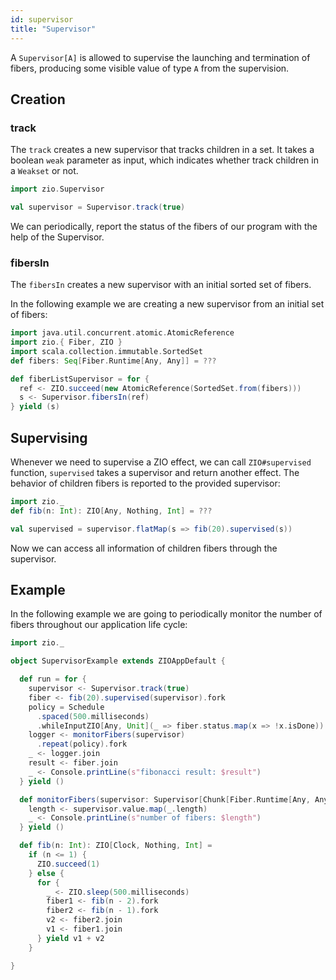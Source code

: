 ```yaml
---
id: supervisor
title: "Supervisor"
---
```


A `Supervisor[A]` is allowed to supervise the launching and termination of fibers, producing some visible value of type `A` from the supervision.

## Creation

### track
The `track` creates a new supervisor that tracks children in a set. It takes a boolean `weak` parameter as input, which indicates whether track children in a `Weakset` or not.


```scala mdoc:invisible
import zio.Supervisor
```

```scala mdoc
val supervisor = Supervisor.track(true)
```

We can periodically, report the status of the fibers of our program with the help of the Supervisor.

### fibersIn
The `fibersIn` creates a new supervisor with an initial sorted set of fibers.

In the following example we are creating a new supervisor from an initial set of fibers:

```scala mdoc:invisible
import java.util.concurrent.atomic.AtomicReference
import zio.{ Fiber, ZIO }
import scala.collection.immutable.SortedSet
def fibers: Seq[Fiber.Runtime[Any, Any]] = ???
```

```scala mdoc
def fiberListSupervisor = for { 
  ref <- ZIO.succeed(new AtomicReference(SortedSet.from(fibers)))
  s <- Supervisor.fibersIn(ref)
} yield (s)
```

## Supervising

Whenever we need to supervise a ZIO effect, we can call `ZIO#supervised` function, `supervised` takes a supervisor and return another effect. The behavior of children fibers is reported to the provided supervisor:

```scala mdoc:invisible
import zio._
def fib(n: Int): ZIO[Any, Nothing, Int] = ???
```

```scala mdoc:silent
val supervised = supervisor.flatMap(s => fib(20).supervised(s))
```

Now we can access all information of children fibers through the supervisor.

## Example

In the following example we are going to periodically monitor the number of fibers throughout our application life cycle:

```scala mdoc:compile-only
import zio._

object SupervisorExample extends ZIOAppDefault {

  def run = for {
    supervisor <- Supervisor.track(true)
    fiber <- fib(20).supervised(supervisor).fork
    policy = Schedule
      .spaced(500.milliseconds)
      .whileInputZIO[Any, Unit](_ => fiber.status.map(x => !x.isDone))
    logger <- monitorFibers(supervisor)
      .repeat(policy).fork
    _ <- logger.join
    result <- fiber.join
    _ <- Console.printLine(s"fibonacci result: $result")
  } yield ()

  def monitorFibers(supervisor: Supervisor[Chunk[Fiber.Runtime[Any, Any]]]) = for {
    length <- supervisor.value.map(_.length)
    _ <- Console.printLine(s"number of fibers: $length")
  } yield ()

  def fib(n: Int): ZIO[Clock, Nothing, Int] =
    if (n <= 1) {
      ZIO.succeed(1)
    } else {
      for {
        _ <- ZIO.sleep(500.milliseconds)
        fiber1 <- fib(n - 2).fork
        fiber2 <- fib(n - 1).fork
        v2 <- fiber2.join
        v1 <- fiber1.join
      } yield v1 + v2
    }

}
```
